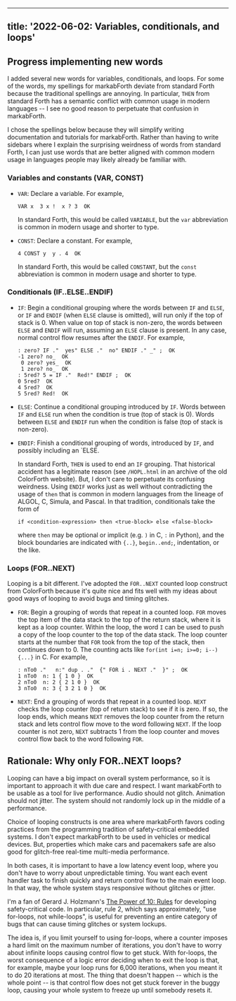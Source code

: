 <!--
Copyright (c) 2022 Sam Blenny
SPDX-License-Identifier: CC-BY-NC-SA-4.0
-->

---
title: '2022-06-02: Variables, conditionals, and loops'
---

## Progress implementing new words

I added several new words for variables, conditionals, and loops. For some of
the words, my spellings for markabForth deviate from standard Forth because the
traditional spellings are annoying. In particular, `THEN` from standard Forth
has a semantic conflict with common usage in modern languages -- I see no good
reason to perpetuate that confusion in markabForth.

I chose the spellings below because they will simplify writing documentation
and tutorials for markabForth. Rather than having to write sidebars where I
explain the surprising weirdness of words from standard Forth, I can just use
words that are better aligned with common modern usage in languages people may
likely already be familiar with.


### Variables and constants (VAR, CONST)

- `VAR`: Declare a variable. For example,

   ```
   VAR x  3 x !  x ? 3  OK
   ```

   In standard Forth, this would be called `VARIABLE`, but the `var`
   abbreviation is common in modern usage and shorter to type.

- `CONST`: Declare a constant. For example,

  ```
  4 CONST y  y . 4  OK
  ```

  In standard Forth, this would be called `CONSTANT`, but the `const`
  abbreviation is common in modern usage and shorter to type.


### Conditionals (IF..ELSE..ENDIF)

- `IF`: Begin a conditional grouping where the words between `IF` and `ELSE`,
   or `IF` and `ENDIF` (when `ELSE` clause is omitted), will run only if the
   top of stack is 0. When value on top of stack is non-zero, the words between
   `ELSE` and `ENDIF` will run, assuming an `ELSE` clause is present. In any
   case, normal control flow resumes after the `ENDIF`. For example,

   ```
   : zero? IF ."  yes" ELSE ."  no" ENDIF ." _" ;  OK
   -1 zero? no_  OK
    0 zero? yes_  OK
    1 zero? no_  OK
   : 5red? 5 = IF ."  Red!" ENDIF ;  OK
   0 5red?  OK
   4 5red?  OK
   5 5red? Red!  OK
   ```

- `ELSE`: Continue a conditional grouping introduced by `IF`. Words between
  `IF` and `ELSE` run when the condition is true (top of stack is 0). Words
  between `ELSE` and `ENDIF` run when the condition is false (top of stack is
  non-zero).

- `ENDIF`: Finish a conditional grouping of words, introduced by `IF`, and
  possibly including an `ELSE.

  In standard Forth, `THEN` is used to end an `IF` grouping. That historical
  accident has a legitimate reason (see `/HOPL.html` in an archive of the old
  ColorForth website). But, I don't care to perpetuate its confusing weirdness.
  Using `ENDIF` works just as well without contradicting the usage of `then`
  that is common in modern languages from the lineage of ALGOL, C, Simula, and
  Pascal. In that tradition, conditionals take the form of

  ```
  if <condition-expression> then <true-block> else <false-block>
  ```

  where `then` may be optional or implicit (e.g. `)` in C, `:` in Python), and
  the block boundaries are indicated with `{..}`, `begin..end;`, indentation,
  or the like.


### Loops (FOR..NEXT)

Looping is a bit different. I've adopted the `FOR..NEXT` counted loop construct
from ColorForth because it's quite nice and fits well with my ideas about good
ways of looping to avoid bugs and timing glitches.

- `FOR`: Begin a grouping of words that repeat in a counted loop. `FOR` moves
  the top item of the data stack to the top of the return stack, where it is
  kept as a loop counter. Within the loop, the word `I` can be used to push a
  copy of the loop counter to the top of the data stack. The loop counter
  starts at the number that `FOR` took from the top of the stack, then
  continues down to 0. The counting acts like `for(int i=n; i>=0; i--){...}` in
  C. For example,

  ```
  : nTo0 ."   n:" dup . ."  {" FOR i . NEXT ."  }" ;  OK
  1 nTo0  n: 1 { 1 0 }  OK
  2 nTo0  n: 2 { 2 1 0 }  OK
  3 nTo0  n: 3 { 3 2 1 0 }  OK
  ```

- `NEXT`: End a grouping of words that repeat in a counted loop. `NEXT` checks
  the loop counter (top of return stack) to see if it is zero. If so, the loop
  ends, which means `NEXT` removes the loop counter from the return stack and
  lets control flow move to the word following `NEXT`. If the loop counter is
  not zero, `NEXT` subtracts 1 from the loop counter and moves control flow
  back to the word following `FOR`.


## Rationale: Why only FOR..NEXT loops?

Looping can have a big impact on overall system performance, so it is important
to approach it with due care and respect. I want markabForth to be usable as a
tool for live performance. Audio should not glitch. Animation should not
jitter. The system should not randomly lock up in the middle of a performance.

Choice of looping constructs is one area where markabForth favors coding
practices from the programming tradition of safety-critical embedded systems. I
don't expect markabForth to be used in vehicles or medical devices. But,
properties which make cars and pacemakers safe are also good for glitch-free
real-time multi-media performance.

In both cases, it is important to have a low latency event loop, where you
don't have to worry about unpredictable timing. You want each event handler
task to finish quickly and return control flow to the main event loop. In that
way, the whole system stays responsive without glitches or jitter.

I'm a fan of Gerard J. Holzmann's
[The Power of 10: Rules](https://en.wikipedia.org/wiki/The_Power_of_10:_Rules_for_Developing_Safety-Critical_Code)
for developing safety-critical code. In particular, rule 2, which says
approximately, "use for-loops, not while-loops", is useful for preventing an
entire category of bugs that can cause timing glitches or system lockups.

The idea is, if you limit yourself to using for-loops, where a counter imposes
a hard limit on the maximum number of iterations, you don't have to worry about
infinite loops causing control flow to get stuck. With for-loops, the worst
consequence of a logic error deciding when to exit the loop is that, for
example, maybe your loop runs for 6,000 iterations, when you meant it to do 20
iterations at most. The thing that doesn't happen -- which is the whole point
-- is that control flow does not get stuck forever in the buggy loop, causing
your whole system to freeze up until somebody resets it.
